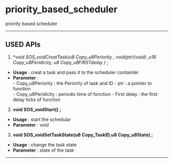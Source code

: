 # priority_based_scheduler
priority based scheduler 
______________________________________________________________________

## USED APIs 
1. **void SOS_voidCreatTask(u8 Copy_u8Periority , void(*ptr)(void) ,u16 Copy_u8Peridicity, u8 Copy_u8FIRSTdelay )** ; 
- **Usage** : creat a task and pass it to the scheduler containter 
- **Parameter** :   
                  - Copy_u8Periority  : the  Periority of task and ID 
                  - ptr : a pointer to function  
                  - Copy_u8Peridicity : periodic time of function 
                  - First delay : the first delay ticks of function 

2. **void SOS_voidStart() ;** 
- **Usage** : start the schedular 
- **Parameter** :   void

3. **void SOS_voidSetTaskState(u8 Copy_TaskID,u8 Copy_u8State) ;** 
- **Usage** : change the task state 
- **Parameter** :   state of the task  
______________________________________________________________________________________________
